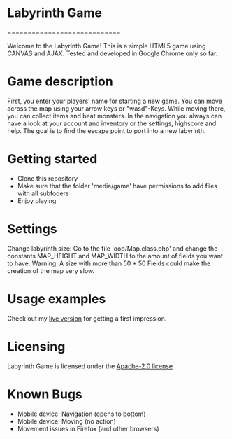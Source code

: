 # Labyrinth Game
============================

Welcome to the Labyrinth Game!
This is a simple HTML5 game using CANVAS and AJAX. Tested and developed in Google Chrome only so far.

# Game description
First, you enter your players' name for starting a new game. You can move across the map using your arrow keys or "wasd"-Keys. While moving there, you can collect items and beat monsters. 
In the navigation you always can have a look at your account and inventory or the settings, highscore and help. 
The goal is to find the escape point to port into a new labyrinth.

# Getting started
* Clone this repository
* Make sure that the folder 'media/game' have permissions to add files with all subfoders
* Enjoy playing

# Settings
Change labyrinth size: Go to the file 'oop/Map.class.php' and change the constants MAP_HEIGHT and MAP_WIDTH to the amount of fields you want to have. Warning: A size with more than 50 * 50 Fields could make the creation of the map very slow.

# Usage examples
Check out my [live version](http://jules-rau.de/projects/labyrinth) for getting a first impression.

# Licensing
Labyrinth Game is licensed under the [Apache-2.0 license](https://github.com/ammerzone/Labyrinth-Game/blob/master/LICENSE.md)

# Known Bugs
* Mobile device: Navigation (opens to bottom)
* Mobile device: Moving (no action)
* Movement issues in Firefox (and other browsers)
